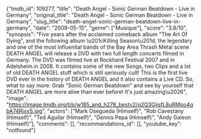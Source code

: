 {"tmdb_id": 109277, "title": "Death Angel - Sonic German Beatdown - Live in Germany", "original_title": "Death Angel - Sonic German Beatdown - Live in Germany", "slug_title": "death-angel-sonic-german-beatdown-live-in-germany", "date": "2009-05-15", "genre": ["Musique"], "score": "3.8/10", "synopsis": "Five years after the acclaimed comeback album \"The Art Of Dying\", and the following album \u201cKilling Season\u201d, the legendary and one of the most influential bands of the Bay Area Thrash Metal scene DEATH ANGEL will release a DVD with two full length concerts filmed in Germany. The DVD was filmed live at Rockhard Festival 2007 and in Adelsheim.in 2008. It contains some of the new Songs, two Clips and a lot of old DEATH ANGEL stuff which is still seriously cult! This is the first live DVD ever in the history of DEATH ANGEL and it also contains a Live CD. So, what to say more: Grab \"Sonic German Beatdown\" and see by yourself that DEATH ANGEL are more alive than ever before! It's just amazing\u2026", "image": "https://image.tmdb.org/t/p/w185_and_h278_bestv2/q2Q3GijsfL8uRMpo4gbA74RjxvS.jpg", "actors": ["Mark Osegueda (Himself)", "Rob Cavestany (Himself)", "Ted Aguilar (Himself)", "Dennis Pepa (Himself)", "Andy Galeon (Himself)"], "comments": [], "recommandations_id": [], "youtube_key": "notfound"}